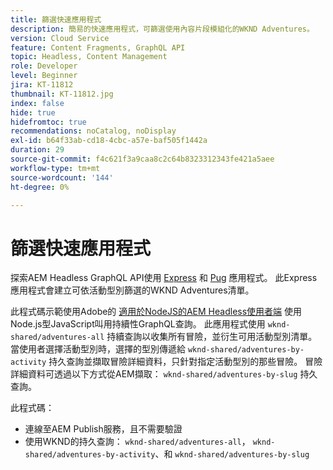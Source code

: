 ```yaml
---
title: 篩選快速應用程式
description: 簡易的快速應用程式，可篩選使用內容片段模組化的WKND Adventures。
version: Cloud Service
feature: Content Fragments, GraphQL API
topic: Headless, Content Management
role: Developer
level: Beginner
jira: KT-11812
thumbnail: KT-11812.jpg
index: false
hide: true
hidefromtoc: true
recommendations: noCatalog, noDisplay
exl-id: b64f33ab-cd18-4cbc-a57e-baf505f1442a
duration: 29
source-git-commit: f4c621f3a9caa8c2c64b8323312343fe421a5aee
workflow-type: tm+mt
source-wordcount: '144'
ht-degree: 0%

---
```


# 篩選快速應用程式

探索AEM Headless GraphQL API使用 [Express](https://expressjs.com/) 和 [Pug](https://pugjs.org/) 應用程式。 此Express應用程式會建立可依活動型別篩選的WKND Adventures清單。

此程式碼示範使用Adobe的 [適用於NodeJS的AEM Headless使用者端](https://github.com/adobe/aem-headless-client-nodejs#aem-headless-client-for-nodejs) 使用Node.js型JavaScript叫用持續性GraphQL查詢。 此應用程式使用 `wknd-shared/adventures-all` 持續查詢以收集所有冒險，並衍生可用活動型別清單。 當使用者選擇活動型別時，選擇的型別傳遞給 `wknd-shared/adventures-by-activity` 持久查詢並擷取冒險詳細資料，只針對指定活動型別的那些冒險。 冒險詳細資料可透過以下方式從AEM擷取： `wknd-shared/adventures-by-slug` 持久查詢。

此程式碼：

+ 連線至AEM Publish服務，且不需要驗證
+ 使用WKND的持久查詢： `wknd-shared/adventures-all`， `wknd-shared/adventures-by-activity`、和 `wknd-shared/adventures-by-slug`
